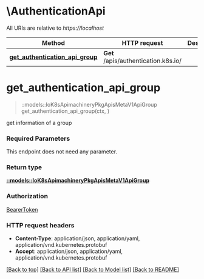 # \AuthenticationApi

All URIs are relative to *https://localhost*

Method | HTTP request | Description
------------- | ------------- | -------------
[**get_authentication_api_group**](AuthenticationApi.md#get_authentication_api_group) | **Get** /apis/authentication.k8s.io/ | 


# **get_authentication_api_group**
> ::models::IoK8sApimachineryPkgApisMetaV1ApiGroup get_authentication_api_group(ctx, )


get information of a group

### Required Parameters
This endpoint does not need any parameter.

### Return type

[**::models::IoK8sApimachineryPkgApisMetaV1ApiGroup**](io.k8s.apimachinery.pkg.apis.meta.v1.APIGroup.md)

### Authorization

[BearerToken](../README.md#BearerToken)

### HTTP request headers

 - **Content-Type**: application/json, application/yaml, application/vnd.kubernetes.protobuf
 - **Accept**: application/json, application/yaml, application/vnd.kubernetes.protobuf

[[Back to top]](#) [[Back to API list]](../README.md#documentation-for-api-endpoints) [[Back to Model list]](../README.md#documentation-for-models) [[Back to README]](../README.md)

